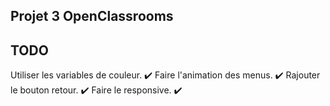 ## Projet 3 OpenClassrooms

## TODO
Utiliser les variables de couleur. ✔️
Faire l'animation des menus. ✔️
Rajouter le bouton retour. ✔️
Faire le responsive. ✔️